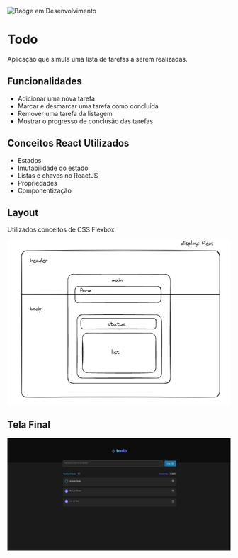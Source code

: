 ![Badge em Desenvolvimento](http://img.shields.io/static/v1?label=STATUS&message=EM%20CONCLUIDO&color=GREEN&style=for-the-badge)

# Todo
Aplicação que simula uma lista de tarefas a serem realizadas.

## Funcionalidades
- Adicionar uma nova tarefa
- Marcar e desmarcar uma tarefa como concluída
- Remover uma tarefa da listagem
- Mostrar o progresso de conclusão das tarefas

## Conceitos React Utilizados
- Estados
- Imutabilidade do estado
- Listas e chaves no ReactJS
- Propriedades
- Componentização

## Layout

Utilizados conceitos de CSS Flexbox

![flex](./img/layout.png)


## Tela Final

![final](./img/todoPage.png)